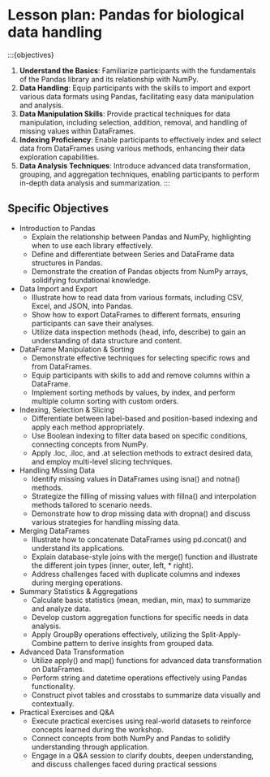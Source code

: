 # Lesson plan: Pandas for biological data handling

:::{objectives}

1. **Understand the Basics**: Familiarize participants with the fundamentals of the Pandas library and its relationship with NumPy.
2. **Data Handling**: Equip participants with the skills to import and export various data formats using Pandas, facilitating easy data manipulation and analysis.
3. **Data Manipulation Skills**: Provide practical techniques for data manipulation, including selection, addition, removal, and handling of missing values within DataFrames.
4. **Indexing Proficiency**: Enable participants to effectively index and select data from DataFrames using various methods, enhancing their data exploration capabilities.
5. **Data Analysis Techniques**: Introduce advanced data transformation, grouping, and aggregation techniques, enabling participants to perform in-depth data analysis and summarization.
:::

## Specific Objectives

* Introduction to Pandas
  * Explain the relationship between Pandas and NumPy, highlighting when to use each library effectively.
  * Define and differentiate between Series and DataFrame data structures in Pandas.
  * Demonstrate the creation of Pandas objects from NumPy arrays, solidifying foundational knowledge.
* Data Import and Export
  * Illustrate how to read data from various formats, including CSV, Excel, and JSON, into Pandas.
  * Show how to export DataFrames to different formats, ensuring participants can save their analyses.
  * Utilize data inspection methods (head, info, describe) to gain an understanding of data structure and content.
* DataFrame Manipulation & Sorting
  * Demonstrate effective techniques for selecting specific rows and from DataFrames.
  * Equip participants with skills to add and remove columns within a DataFrame.
  * Implement sorting methods by values, by index, and perform multiple column sorting with custom orders.
* Indexing, Selection & Slicing
  * Differentiate between label-based and position-based indexing and apply each method appropriately.
  * Use Boolean indexing to filter data based on specific conditions, connecting concepts from NumPy.
  * Apply .loc, .iloc, and .at selection methods to extract desired data, and employ multi-level slicing techniques.
* Handling Missing Data
  * Identify missing values in DataFrames using isna() and notna() methods.
  * Strategize the filling of missing values with fillna() and interpolation methods tailored to scenario needs.
  * Demonstrate how to drop missing data with dropna() and discuss various strategies for handling missing data.
* Merging DataFrames
  * Illustrate how to concatenate DataFrames using pd.concat() and understand its applications.
  * Explain database-style joins with the merge() function and illustrate the different join types (inner, outer, left, * right).
  * Address challenges faced with duplicate columns and indexes during merging operations.
* Summary Statistics & Aggregations
  * Calculate basic statistics (mean, median, min, max) to summarize and analyze data.
  * Develop custom aggregation functions for specific needs in data analysis.
  * Apply GroupBy operations effectively, utilizing the Split-Apply-Combine pattern to derive insights from grouped data.
* Advanced Data Transformation
  * Utilize apply() and map() functions for advanced data transformation on DataFrames.
  * Perform string and datetime operations effectively using Pandas functionality.
  * Construct pivot tables and crosstabs to summarize data visually and contextually.
* Practical Exercises and Q&A
  * Execute practical exercises using real-world datasets to reinforce concepts learned during the workshop.
  * Connect concepts from both NumPy and Pandas to solidify understanding through application.
  * Engage in a Q&A session to clarify doubts, deepen understanding, and discuss challenges faced during practical sessions
